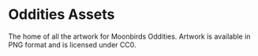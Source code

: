# Oddities Assets

The home of all the artwork for Moonbirds Oddities. Artwork is available in PNG format and is licensed under CC0.
